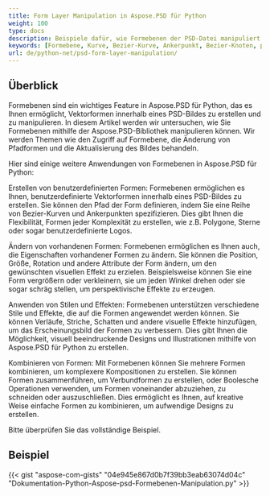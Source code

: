 ```yaml
---
title: Form Layer Manipulation in Aspose.PSD für Python
weight: 100
type: docs
description: Beispiele dafür, wie Formebenen der PSD-Datei manipuliert werden können
keywords: [Formebene, Kurve, Bezier-Kurve, Ankerpunkt, Bezier-Knoten, psd api, Python, Codebeispiel]
url: de/python-net/psd-form-layer-manipulation/
---
```


## **Überblick**
Formebenen sind ein wichtiges Feature in Aspose.PSD für Python, das es Ihnen ermöglicht, Vektorformen innerhalb eines PSD-Bildes zu erstellen und zu manipulieren. In diesem Artikel werden wir untersuchen, wie Sie Formebenen mithilfe der Aspose.PSD-Bibliothek manipulieren können. Wir werden Themen wie den Zugriff auf Formebene, die Änderung von Pfadformen und die Aktualisierung des Bildes behandeln.

Hier sind einige weitere Anwendungen von Formebenen in Aspose.PSD für Python:

Erstellen von benutzerdefinierten Formen: Formebenen ermöglichen es Ihnen, benutzerdefinierte Vektorformen innerhalb eines PSD-Bildes zu erstellen. Sie können den Pfad der Form definieren, indem Sie eine Reihe von Bezier-Kurven und Ankerpunkten spezifizieren. Dies gibt Ihnen die Flexibilität, Formen jeder Komplexität zu erstellen, wie z.B. Polygone, Sterne oder sogar benutzerdefinierte Logos.

Ändern von vorhandenen Formen: Formebenen ermöglichen es Ihnen auch, die Eigenschaften vorhandener Formen zu ändern. Sie können die Position, Größe, Rotation und andere Attribute der Form ändern, um den gewünschten visuellen Effekt zu erzielen. Beispielsweise können Sie eine Form vergrößern oder verkleinern, sie um jeden Winkel drehen oder sie sogar schräg stellen, um perspektivische Effekte zu erzeugen.

Anwenden von Stilen und Effekten: Formebenen unterstützen verschiedene Stile und Effekte, die auf die Formen angewendet werden können. Sie können Verläufe, Striche, Schatten und andere visuelle Effekte hinzufügen, um das Erscheinungsbild der Formen zu verbessern. Dies gibt Ihnen die Möglichkeit, visuell beeindruckende Designs und Illustrationen mithilfe von Aspose.PSD für Python zu erstellen.

Kombinieren von Formen: Mit Formebenen können Sie mehrere Formen kombinieren, um komplexere Kompositionen zu erstellen. Sie können Formen zusammenführen, um Verbundformen zu erstellen, oder Boolesche Operationen verwenden, um Formen voneinander abzuziehen, zu schneiden oder auszuschließen. Dies ermöglicht es Ihnen, auf kreative Weise einfache Formen zu kombinieren, um aufwendige Designs zu erstellen.

Bitte überprüfen Sie das vollständige Beispiel.

## **Beispiel**
{{< gist "aspose-com-gists" "04e945e867d0b7f39bb3eab63074d04c" "Dokumentation-Python-Aspose-psd-Formebenen-Manipulation.py" >}}
